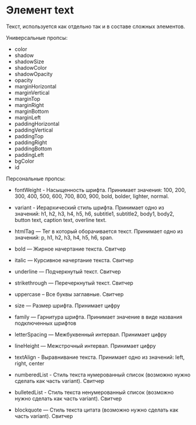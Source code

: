 # Элемент text  
Текст, используется как отдельно так и в составе сложных элементов.  

Универсальные пропсы:
- color
- shadow
- shadowSize
- shadowColor
- shadowOpacity
- opacity
- marginHorizontal
- marginVertical
- marginTop
- marginRight
- marginBottom
- marginLeft
- paddingHorizontal
- paddingVertical
- paddingTop
- paddingRight
- paddingBottom
- paddingLeft
- bgColor
- id

Персональные пропсы:
- fontWeight - Насыщенность шрифта. Принимает значения: 100, 200, 300, 400, 500, 600, 700, 800, 900, bold, bolder, lighter, normal.

- variant - Иерархический стиль шрифта. Принимает одно из значений: h1, h2, h3, h4, h5, h6, subtitle1, subtitle2, body1, body2, button text, caption text, overline text. 

- htmlTag — Тег в который оборачивается текст. Принимает одно из значений: p, h1, h2, h3, h4, h5, h6, span.

- bold — Жирное начертание текста. Свитчер

- italic — Курсивное начертание текста. Свитчер

- underline — Подчеркнутый текст. Свитчер

- strikethrough — Перечеркнутый текст. Свитчер

- uppercase – Все буквы заглавные. Свитчер

- size — Размер шрифта. Принимает цифру

- family — Гарнитура шрифта. Принимает значение в виде названия подключенных шрифтов

- letterSpacing — Межбуквенный интервал. Принимает цифру

- lineHeight — Межстрочный интервал. Принимает цифру

- textAlign - Выравнивание текста. Принимает одно из значений: left, right, center

- numberedList - Стиль текста нумерованный список (возможно нужно сделать как часть variant). Свитчер

- bulletedList - Стиль текста ненумерованный список (возможно нужно сделать как часть variant). Свитчер

- blockquote — Стиль текста цитата (возможно нужно сделать как часть variant). Свитчер